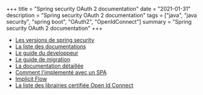 +++
title = "Spring security OAuth 2 documentation"
date = "2021-01-31"
description = "Spring security OAuth 2 documentation"
tags = ["java", "java security", "spring boot", "OAuth2", "OpenIdConnect"]
summary = "Spring security OAuth 2 documentation"
+++

* [Les versions de spring security](https://spring.io/projects/spring-security-oauth#learn)
* [La liste des documentations](https://projects.spring.io/spring-security-oauth/docs/Home.html)
* [Le guide du developpeur](https://projects.spring.io/spring-security-oauth/docs/oauth2.html)
* [Le guide de migration](https://github.com/spring-projects/spring-security/wiki/OAuth-2.0-Migration-Guide)
* [La documentation détaillée](https://docs.spring.io/spring-security/site/docs/current/reference/html5/)
* [Comment l'implementé avec un SPA](https://stackoverflow.com/a/57813508/6577778)
* [Implicit Flow](https://auth0.com/docs/flows/implicit-flow-with-form-post)
* [La liste des librairies certifiée Open Id Connect](https://openid.net/developers/certified/)